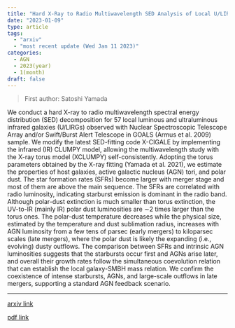 ```yaml
---
title: "Hard X-Ray to Radio Multiwavelength SED Analysis of Local U/LIRGs in GOALS Sample with Self-consistent AGN Model Including Polar-dust Component"
date: "2023-01-09"
type: article
tags:
  - "arxiv"
  - "most recent update (Wed Jan 11 2023)"
categories:
  - AGN
  - 2023(year)
  - 1(month)
draft: false
---
```


> First author: Satoshi Yamada

 We conduct a hard X-ray to radio multiwavelength spectral energy distribution
(SED) decomposition for 57 local luminous and ultraluminous infrared galaxies
(U/LIRGs) observed with Nuclear Spectroscopic Telescope Array and/or
Swift/Burst Alert Telescope in GOALS (Armus et al. 2009) sample. We modify the
latest SED-fitting code X-CIGALE by implementing the infrared (IR) CLUMPY
model, allowing the multiwavelength study with the X-ray torus model (XCLUMPY)
self-consistently. Adopting the torus parameters obtained by the X-ray fitting
(Yamada et al. 2021), we estimate the properties of host galaxies, active
galactic nucleus (AGN) tori, and polar dust. The star formation rates (SFRs)
become larger with merger stage and most of them are above the main sequence.
The SFRs are correlated with radio luminosity, indicating starburst emission is
dominant in the radio band. Although polar-dust extinction is much smaller than
torus extinction, the UV-to-IR (mainly IR) polar dust luminosities are $\sim$2
times larger than the torus ones. The polar-dust temperature decreases while
the physical size, estimated by the temperature and dust sublimation radius,
increases with AGN luminosity from a few tens of parsec (early mergers) to
kiloparsec scales (late mergers), where the polar dust is likely the expanding
(i.e., evolving) dusty outflows. The comparison between SFRs and intrinsic AGN
luminosities suggests that the starbursts occur first and AGNs arise later, and
overall their growth rates follow the simultaneous coevolution relation that
can establish the local galaxy-SMBH mass relation. We confirm the coexistence
of intense starbursts, AGNs, and large-scale outflows in late mergers,
supporting a standard AGN feedback scenario.

---
[arxiv link](http://arxiv.org/abs/2301.03613v1)

[pdf link](http://arxiv.org/pdf/2301.03613v1)